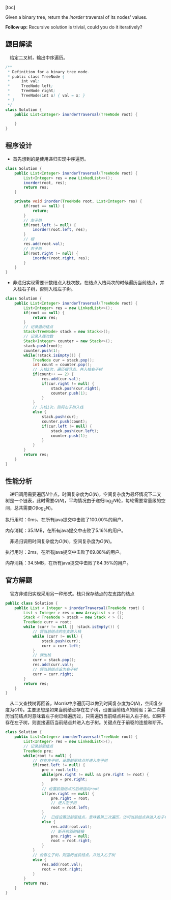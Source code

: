 [toc]

Given a binary tree, return the *inorder* traversal of its nodes' values.

**Follow up:** Recursive solution is trivial, could you do it iteratively?



## 题目解读

&emsp;给定二叉树，输出中序遍历。

```java
/**
 * Definition for a binary tree node.
 * public class TreeNode {
 *     int val;
 *     TreeNode left;
 *     TreeNode right;
 *     TreeNode(int x) { val = x; }
 * }
 */
class Solution {
    public List<Integer> inorderTraversal(TreeNode root) {
        
    }
}
```

## 程序设计

* 首先想到的是使用递归实现中序遍历。

```java
class Solution {
    public List<Integer> inorderTraversal(TreeNode root) {
        List<Integer> res = new LinkedList<>();
        inorder(root, res);
        return res;
    }

    private void inorder(TreeNode root, List<Integer> res) {
        if(root == null) {
            return;
        }
        // 左子树
        if(root.left != null) {
            inorder(root.left, res);
        }
        // 根
        res.add(root.val);
        // 右子树
        if(root.right != null) {
            inorder(root.right, res);
        }
    }
}
```

* 非递归实现需要计数结点入栈次数，在结点入栈两次的时候遍历当前结点，并入栈右子树，否则入栈左子树。

```java
class Solution {
    public List<Integer> inorderTraversal(TreeNode root) {
        List<Integer> res = new LinkedList<>();
        if(root == null) {
            return res;
        }
        // 记录遍历结点
        Stack<TreeNode> stack = new Stack<>();
        // 记录入栈次数
        Stack<Integer> counter = new Stack<>();
        stack.push(root);
        counter.push(1);
        while(!stack.isEmpty()) {
            TreeNode cur = stack.pop();
            int count = counter.pop();
            // 入栈2次，遍历根节点，并入栈右子树
            if(count++ == 2) {
                res.add(cur.val);
                if(cur.right != null) {
                    stack.push(cur.right);
                    counter.push(1);
                }
            } 
            // 入栈1次，则将左子树入栈
            else {
                stack.push(cur);
                counter.push(count);
                if(cur.left != null) {
                    stack.push(cur.left);
                    counter.push(1);
                }
            }
        }
        return res;
    }
}
```

## 性能分析

&emsp;递归调用需要遍历$N$个点，时间复杂度为$O(N)$，空间复杂度为最坏情况下二叉树是一个链表，此时需要$Q(N)$，平均情况由于递归$\log_2N$轮，每轮需要常量级的空间，总共需要$O(\log_2N)$。

执行用时：0ms，在所有java提交中击败了100.00%的用户。

内存消耗：35.1MB，在所有java提交中击败了5.16%的用户。

&emsp;非递归调用时间复杂度为$O(N)$，空间复杂度为$O(N)$。

执行用时：2ms，在所有java提交中击败了69.88%的用户。

内存消耗：34.5MB，在所有java提交中击败了84.35%的用户。

## 官方解题

&emsp;官方非递归实现采用另一种形式。栈只保存结点的左支路的结点

```java
public class Solution {
    public List < Integer > inorderTraversal(TreeNode root) {
        List < Integer > res = new ArrayList < > ();
        Stack < TreeNode > stack = new Stack < > ();
        TreeNode curr = root;
        while (curr != null || !stack.isEmpty()) {
            // 将当前结点的左支路入栈
            while (curr != null) {
                stack.push(curr);
                curr = curr.left;
            }
            // 弹出栈
            curr = stack.pop();
            res.add(curr.val);
            // 将当前结点设为右子树
            curr = curr.right;
        }
        return res;
    }
}
```

&emsp;从二叉查找树再回首，Morris中序遍历可以做到时间复杂度为$O(N)$，空间复杂度为$O(1)$。主要思想是如果当前结点存在左子树，设置当前结点的前驱；第二次遍历当前结点时意味着左子树已经遍历过，只需遍历当前结点并进入右子树。如果不存在左子树，则直接遍历当前结点并进入右子树。关键点在于前驱的连接和断开。

```java
class Solution {
    public List<Integer> inorderTraversal(TreeNode root) {
        List<Integer> res = new LinkedList<>();
        // 记录前驱结点
        TreeNode pre;
        while(root != null) {
            // 存在左子树，设置前驱结点并进入左子树
            if(root.left != null) {
                pre = root.left;
                while(pre.right != null && pre.right != root) {
                    pre = pre.right;
                }
                // 设置前驱结点的后继指向root
                if(pre.right == null) {
                    pre.right = root;
                    // 进入左子树
                    root = root.left;
                } 
                //  已经设置过前驱结点，意味着第二次遍历，访问当前结点并进入右子树
                else {
                    res.add(root.val);
                    // 断开前驱的链接
                    pre.right = null;
                    root = root.right;
                }
            }
            // 没有左子树，则遍历当前结点，并进入右子树
            else {
                res.add(root.val);
                root = root.right;
            }
        }
        return res;
    }
}
```

